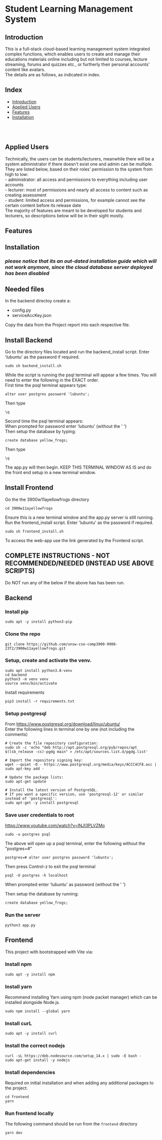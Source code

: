 # Student Learning Management System
## Introduction
This is a full-stack cloud-based learning management system integrated complex functions, which enables users to create and manage their educations materials online including but not limited to courses, lecture streaming, forums and quizzes etc., or furtherly their personal accounts' content like avatars.<br>
The details are as follows, as indicated in index.<br>

## Index
 - [Introduction](#introduction)
 - [Applied Users](#applied-users)
 - [Features](#features)
 - [Installation](#installation)
<br>
<br>

## Applied Users
Technically, the users can be students/lecturers, meanwhile there will be a system administrator if there doesn't exist one and admin can be multiple.
They are listed below, based on their roles' permission to the system from high to low:<br>
    - administrator: all access and permissions to everything including user accounts<br>
    - lecturer: most of permissions and nearly all access to content such as creating assessment<br>
    - student: limited access and permissions, for example cannot see the certain content before its release date<br>
The majority of features are meant to be developed for students and lecturers, so descriptions below will be in their sight mostly.<br>

## Features


## Installation
### *please notice that its an out-dated installation guide which will not work anymore, since the cloud database server deployed has been disabled*<br>
## Needed files
In the backend directoy create a:
- config.py
- serviceAccKey.json

Copy the data from the Project report into each respective file.

## Install Backend
Go to the directory files located and run the backend_install script. Enter 'lubuntu' as the password if required.
```
sudo sh backend_install.sh
```

While the script is running the psql terminal will appear a few times. You will need to enter the following in the EXACT order. \
First time the psql terminal appears type:
```
alter user postgres password 'lubuntu';
```
Then type 
```
\q
```
Second time the psql terminal appears: \
When prompted for password enter 'lubuntu' (without the ' ') \
Then setup the database by typing: 
```
create database yellow_frogs;
```
Then type 
```
\q
```
The app.py will then begin. KEEP THIS TERMINAL WINDOW AS IS and do the front end setup in a new terminal  window.

## Install Frontend
Go the the 3900w11ayellowfrogs directory
```
cd 3900w11ayellowfrogs
```

Ensure this is a new terminal window and the app.py server is still running.
Run the frontend_install script. Enter 'lubuntu' as the password if required.
```
sudo sh frontend_install.sh
```

To access the web-app use the link generated by the Frontend script.

## COMPLETE INSTRUCTIONS - NOT RECOMMENDED/NEEDED (INSTEAD USE ABOVE SCRIPTS)
Do NOT run any of the below if the above has has been run.
## Backend

### Install pip
```
sudo apt -y install python3-pip
```

### Clone the repo
```
git clone https://github.com/unsw-cse-comp3900-9900-23T2/3900w11ayellowfrogs.git
```

### Setup, create and activate the venv.
```
sudo apt install python3.8-venv
cd backend
python3 -m venv venv
source venv/bin/activate
```

Install requirements
```
pip3 install -r requirements.txt
```

### Setup postgresql
From https://www.postgresql.org/download/linux/ubuntu/ \
Enter the following lines in terminal one by one (not including the comments)
```
# Create the file repository configuration:
sudo sh -c 'echo "deb http://apt.postgresql.org/pub/repos/apt $(lsb_release -cs)-pgdg main" > /etc/apt/sources.list.d/pgdg.list'

# Import the repository signing key:
wget --quiet -O - https://www.postgresql.org/media/keys/ACCC4CF8.asc | sudo apt-key add -

# Update the package lists:
sudo apt-get update

# Install the latest version of PostgreSQL.
# If you want a specific version, use 'postgresql-12' or similar instead of 'postgresql':
sudo apt-get -y install postgresql
```

### Save user credentials to root
https://www.youtube.com/watch?v=INJl3PLVZMo
```
sudo -u postgres psql
```

The above will open up a psql terminal, enter the following without the "postgres=#"
```
postgres=# alter user postgres password 'lubuntu';
```

Then press Control-z to exit the psql terminal

```
psql -U postgres -h localhost
```

When prompted enter 'lubuntu' as password (without the ' ')

Then setup the database by running:
```
create database yellow_frogs;
```

### Run the server
```
python3 app.py
```
  
## Frontend

This project with bootstrapped with Vite via:

### Install npm
```
sudo apt -y install npm
```

### Install yarn
Recommend installing Yarn using npm (node packet manager) which can be installed alongside Node.js.
```
sudo npm install --global yarn
```

### Install curL
```
sudo apt -y install curl
```

### Install the correct nodejs
```
curl -sL https://deb.nodesource.com/setup_14.x | sudo -E bash -
sudo apt-get install -y nodejs
```

### Install dependencies
Required on initial installation and when adding any additional packages to the project.

```
cd frontend
yarn
```
### Run frontend locally
The following command should be run from the `frontend` directory
```
yarn dev
```

